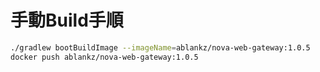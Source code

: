 # 手動Build手順

``` sh
./gradlew bootBuildImage --imageName=ablankz/nova-web-gateway:1.0.5
docker push ablankz/nova-web-gateway:1.0.5
```